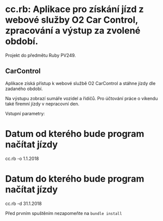 cc.rb: Aplikace pro získání jízd z webové služby O2 Car Control, zpracování a výstup za zvolené období.
==============================================

Projekt do předmětu Ruby PV249.

CarControl
------

Aplikace získá přístup k webové službě O2 CarControl a stáhne jízdy dle zadaného období.

Na výstupu zobrazí sumáře vozidel a řidičů. Pro účtování práce o víkendu také firemní jízdy v nepracovní den.

Vstupní parametry:

# Datum od kterého bude program načítat jízdy
cc.rb -o 1.1.2018 

# Datum do kterého bude program načítat jízdy
cc.rb -d 31.1.2018 


Před prvním spuštěním nezapomeňte na `bundle install`

